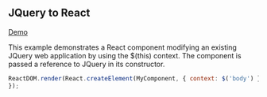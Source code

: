 ## JQuery to React

[Demo](http://primaryobjects.github.io/jquery-react/example1/index.html)

This example demonstrates a React component modifying an existing JQuery web application by using the $(this) context. The component is passed a reference to JQuery in its constructor.

```javascript
ReactDOM.render(React.createElement(MyComponent, { context: $('body') }), document.getElementById('root'));
});
```